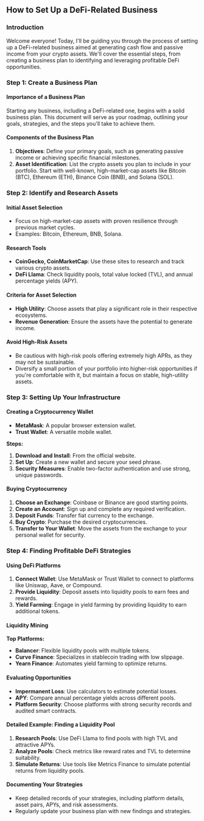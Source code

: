 ## How to Set Up a DeFi-Related Business

### Introduction

Welcome everyone! Today, I'll be guiding you through the process of setting up a DeFi-related business aimed at generating cash flow and passive income from your crypto assets. We'll cover the essential steps, from creating a business plan to identifying and leveraging profitable DeFi opportunities.

### Step 1: Create a Business Plan

#### Importance of a Business Plan

Starting any business, including a DeFi-related one, begins with a solid business plan. This document will serve as your roadmap, outlining your goals, strategies, and the steps you'll take to achieve them.

#### Components of the Business Plan

1. **Objectives**: Define your primary goals, such as generating passive income or achieving specific financial milestones.
2. **Asset Identification**: List the crypto assets you plan to include in your portfolio. Start with well-known, high-market-cap assets like Bitcoin (BTC), Ethereum (ETH), Binance Coin (BNB), and Solana (SOL).

### Step 2: Identify and Research Assets

#### Initial Asset Selection

- Focus on high-market-cap assets with proven resilience through previous market cycles.
- Examples: Bitcoin, Ethereum, BNB, Solana.

#### Research Tools

- **CoinGecko, CoinMarketCap**: Use these sites to research and track various crypto assets.
- **DeFi Llama**: Check liquidity pools, total value locked (TVL), and annual percentage yields (APY).

#### Criteria for Asset Selection

- **High Utility**: Choose assets that play a significant role in their respective ecosystems.
- **Revenue Generation**: Ensure the assets have the potential to generate income.

#### Avoid High-Risk Assets

- Be cautious with high-risk pools offering extremely high APRs, as they may not be sustainable.
- Diversify a small portion of your portfolio into higher-risk opportunities if you're comfortable with it, but maintain a focus on stable, high-utility assets.

### Step 3: Setting Up Your Infrastructure

#### Creating a Cryptocurrency Wallet

- **MetaMask**: A popular browser extension wallet.
- **Trust Wallet**: A versatile mobile wallet.

**Steps:**

1. **Download and Install**: From the official website.
2. **Set Up**: Create a new wallet and secure your seed phrase.
3. **Security Measures**: Enable two-factor authentication and use strong, unique passwords.

#### Buying Cryptocurrency

1. **Choose an Exchange**: Coinbase or Binance are good starting points.
2. **Create an Account**: Sign up and complete any required verification.
3. **Deposit Funds**: Transfer fiat currency to the exchange.
4. **Buy Crypto**: Purchase the desired cryptocurrencies.
5. **Transfer to Your Wallet**: Move the assets from the exchange to your personal wallet for security.

### Step 4: Finding Profitable DeFi Strategies

#### Using DeFi Platforms

1. **Connect Wallet**: Use MetaMask or Trust Wallet to connect to platforms like Uniswap, Aave, or Compound.
2. **Provide Liquidity**: Deposit assets into liquidity pools to earn fees and rewards.
3. **Yield Farming**: Engage in yield farming by providing liquidity to earn additional tokens.

#### Liquidity Mining

**Top Platforms:**

- **Balancer**: Flexible liquidity pools with multiple tokens.
- **Curve Finance**: Specializes in stablecoin trading with low slippage.
- **Yearn Finance**: Automates yield farming to optimize returns.

#### Evaluating Opportunities

- **Impermanent Loss**: Use calculators to estimate potential losses.
- **APY**: Compare annual percentage yields across different pools.
- **Platform Security**: Choose platforms with strong security records and audited smart contracts.

#### Detailed Example: Finding a Liquidity Pool

1. **Research Pools**: Use DeFi Llama to find pools with high TVL and attractive APYs.
2. **Analyze Pools**: Check metrics like reward rates and TVL to determine suitability.
3. **Simulate Returns**: Use tools like Metrics Finance to simulate potential returns from liquidity pools.

#### Documenting Your Strategies

- Keep detailed records of your strategies, including platform details, asset pairs, APYs, and risk assessments.
- Regularly update your business plan with new findings and strategies.
